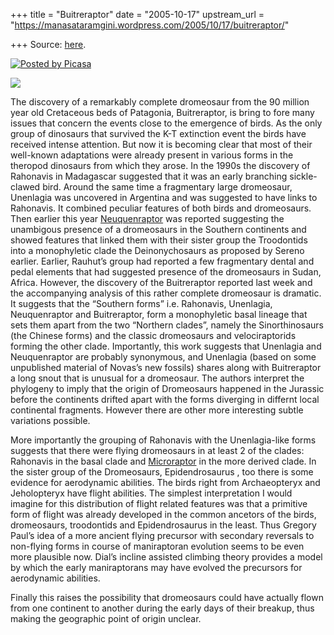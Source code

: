 +++
title = "Buitreraptor"
date = "2005-10-17"
upstream_url = "https://manasataramgini.wordpress.com/2005/10/17/buitreraptor/"

+++
Source: [here](https://manasataramgini.wordpress.com/2005/10/17/buitreraptor/).



[![Posted by
Picasa](https://i1.wp.com/photos1.blogger.com/pbp.gif)](http://picasa.google.com/blogger/)

[![](https://i2.wp.com/photos1.blogger.com/img/133/1300/400/Buitreraptor.jpg)](http://photos1.blogger.com/img/133/1300/640/Buitreraptor.jpg)

The discovery of a remarkably complete dromeosaur from the 90 million
year old Cretaceous beds of Patagonia, Buitreraptor, is bring to fore
many issues that concern the events close to the emergence of birds. As
the only group of dinosaurs that survived the K-T extinction event the
birds have received intense attention. But now it is becoming clear that
most of their well-known adaptations were already present in various
forms in the theropod dinosaurs from which they arose. In the 1990s the
discovery of Rahonavis in Madagascar suggested that it was an early
branching sickle-clawed bird. Around the same time a fragmentary large
dromeosaur, Unenlagia was uncovered in Argentina and was suggested to
have links to Rahonavis. It combined peculiar features of both birds and
dromeosaurs. Then earlier this year
[Neuquenraptor](http://manasataramgini.wordpress.com/2005/02/neuquenraptor-argentinus-and.html)
was reported suggesting the unambigous presence of a dromeosaurs in the
Southern continents and showed features that linked them with their
sister group the Troodontids into a monophyletic clade the
Deinonychosaurs as proposed by Sereno earlier. Earlier, Rauhut’s group
had reported a few fragmentary dental and pedal elements that had
suggested presence of the dromeosaurs in Sudan, Africa. However, the
discovery of the Buitreraptor reported last week and the accompanying
analysis of this rather complete dromeosaur is dramatic. It suggests
that the “Southern forms” i.e. Rahonavis, Unenlagia, Neuquenraptor and
Buitreraptor, form a monophyletic basal lineage that sets them apart
from the two “Northern clades”, namely the Sinorthinosaurs (the Chinese
forms) and the classic dromeosaurs and velociraptorids forming the other
clade. Importantly, this work suggests that Unenlagia and Neuquenraptor
are probably synonymous, and Unenlagia (based on some unpublished
material of Novas’s new fossils) shares along with Buitreraptor a long
snout that is unusual for a dromeosaur. The authors interpret the
phylogeny to imply that the origin of Dromeosaurs happened in the
Jurassic before the continents drifted apart with the forms diverging in
differnt local continental fragments. However there are other more
interesting subtle variations possible.

More importantly the grouping of Rahonavis with the Unenlagia-like forms
suggests that there were flying dromeosaurs in at least 2 of the clades:
Rahonavis in the basal clade and
[Microraptor](http://manasataramgini.wordpress.com/2005/02/adaptive-radiation-of-avian-and-para.html)
in the more derived clade. In the sister group of the Dromeosaurs,
Epidendrosaurus , too there is some evidence for aerodynamic abilities.
The birds right from Archaeopteryx and Jeholopteryx have flight
abilities. The simplest interpretation I would imagine for this
distribution of flight related features was that a primitive form of
flight was already developed in the common ancetors of the birds,
dromeosaurs, troodontids and Epidendrosaurus in the least. Thus Gregory
Paul’s idea of a more ancient flying precursor with secondary reversals
to non-flying forms in course of maniraptoran evolution seems to be even
more plausible now. Dial’s incline assisted climbing theory provides a
model by which the early maniraptorans may have evolved the precursors
for aerodynamic abilities.

Finally this raises the possibility that dromeosaurs could have actually
flown from one continent to another during the early days of their
breakup, thus making the geographic point of origin unclear.

[](http://manasataramgini.wordpress.com/2005/02/neuquenraptor-argentinus-and.html)

